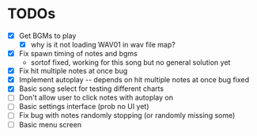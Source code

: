 # TODOs

- [x] Get BGMs to play
  - [x] why is it not loading WAV01 in wav file map?
- [x] Fix spawn timing of notes and bgms
  - sortof fixed, working for this song but no general solution yet
- [x] Fix hit multiple notes at once bug
- [x] Implement autoplay -- depends on hit multiple notes at once bug fixed
- [x] Basic song select for testing different charts
- [ ] Don't allow user to click notes with autoplay on
- [ ] Basic settings interface (prob no UI yet)
- [ ] Fix bug with notes randomly stopping (or randomly missing some)
- [ ] Basic menu screen
